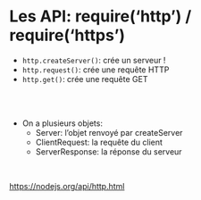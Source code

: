 # Les API: require(‘http’) / require(‘https’)

* `http.createServer()`: crée un serveur !
* `http.request()`: crée une requête HTTP
* `http.get()`: crée une requête GET

<br>
<br>

* On a plusieurs objets:
    * Server: l’objet renvoyé par createServer
    * ClientRequest: la requête du client
    * ServerResponse: la réponse du serveur

<br>

https://nodejs.org/api/http.html
<!-- .element: class="credits" -->